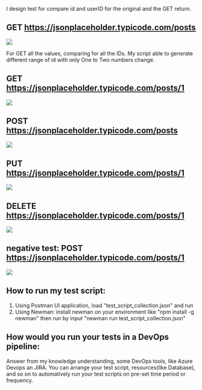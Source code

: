 I design test for compare id and userID for the original and the GET return. 

## GET https://jsonplaceholder.typicode.com/posts
![ ]('/figures/1.jpg')

For GET all the values, comparing for all the IDs. My script able to generate different range of id with only One to Two numbers change.

## GET https://jsonplaceholder.typicode.com/posts/1
![ ]('/figures/2.png')

## POST https://jsonplaceholder.typicode.com/posts
![ ]('/figures/3.png')

## PUT https://jsonplaceholder.typicode.com/posts/1
![ ]('/figures/4.png')

## DELETE https://jsonplaceholder.typicode.com/posts/1
![ ]('/figures/5.png')

## negative test: POST https://jsonplaceholder.typicode.com/posts/1
![ ]('/figures/6.png')

## How to run my test script:
1. Using Postman UI application, load "test_script_collection.json" and run
2. Using Newman: install newman on your environment like "npm install -g newman" then run by input "newman run test_script_collection.json"


## How would you run your tests in a DevOps pipeline:
Answer from my knowledge understanding, some DevOps tools, like Azure Devops an JIRA. You can arrange your test script, resources(like Database), and so on to automatively run your test scripts on pre-set time period or frequency. 
